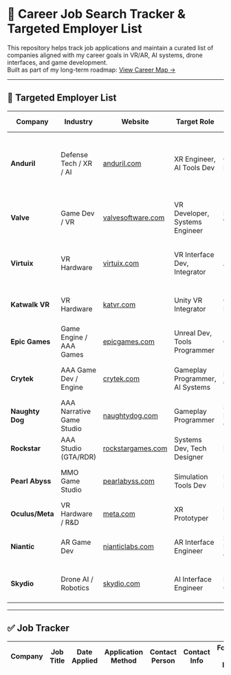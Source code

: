 # 🎯 Career Job Search Tracker & Targeted Employer List

This repository helps track job applications and maintain a curated list of companies aligned with my career goals in VR/AR, AI systems, drone interfaces, and game development.  
Built as part of my long-term roadmap: [View Career Map →](CareerDevelopmentStrategy/README.md)

---

## 📌 Targeted Employer List

| Company         | Industry                  | Website                              | Target Role                         | Location           | Contact Status | Notes |
|----------------|---------------------------|--------------------------------------|-------------------------------------|--------------------|----------------|-------|
| **Anduril**     | Defense Tech / XR / AI    | [anduril.com](https://www.anduril.com) | XR Engineer, AI Tools Dev          | Costa Mesa, CA     | Not Contacted  | Tactical AR/VR systems; great fit for drone UI + immersive work |
| **Valve**       | Game Dev / VR             | [valvesoftware.com](https://www.valvesoftware.com) | VR Developer, Systems Engineer     | Bellevue, WA       | Not Contacted  | SteamVR dev studio, dream immersive job |
| **Virtuix**     | VR Hardware               | [virtuix.com](https://www.virtuix.com) | VR Interface Dev, Integrator       | Austin, TX         | Not Contacted  | Omni VR treadmill – physical interface development |
| **Katwalk VR**  | VR Hardware               | [katvr.com](https://www.katvr.com)   | Unity VR Integrator                 | China / Remote     | Not Contacted  | VR locomotion hardware innovation |
| **Epic Games**  | Game Engine / AAA Games   | [epicgames.com](https://www.epicgames.com) | Unreal Dev, Tools Programmer       | Cary, NC           | Not Contacted  | Strong Unreal skill alignment |
| **Crytek**      | AAA Game Dev / Engine     | [crytek.com](https://www.crytek.com) | Gameplay Programmer, AI Systems    | Frankfurt, Germany | Not Contacted  | AI and simulation focused FPS dev |
| **Naughty Dog** | AAA Narrative Game Studio | [naughtydog.com](https://www.naughtydog.com) | Gameplay Programmer               | Santa Monica, CA   | Not Contacted  | High-end storytelling, AAA experience |
| **Rockstar**    | AAA Studio (GTA/RDR)      | [rockstargames.com](https://www.rockstargames.com) | Systems Dev, Tech Designer       | Multiple           | Not Contacted  | Open world logic, AI, physics |
| **Pearl Abyss** | MMO Game Studio           | [pearlabyss.com](https://www.pearlabyss.com) | Simulation Tools Dev               | Korea / Remote     | Not Contacted  | Graphical quality and tactical focus |
| **Oculus/Meta** | VR Hardware / R&D         | [meta.com](https://www.meta.com/quest/) | XR Prototyper                      | Menlo Park, CA     | Not Contacted  | Core XR ecosystem developer |
| **Niantic**     | AR Game Dev               | [nianticlabs.com](https://www.nianticlabs.com) | AR Interface Engineer             | San Francisco, CA  | Not Contacted  | Real-world AR and object mapping |
| **Skydio**      | Drone AI / Robotics       | [skydio.com](https://www.skydio.com) | AI Interface Engineer              | Redwood City, CA   | Not Contacted  | Drone AI overlays – perfect synergy |

---

## ✅ Job Tracker

| Company       | Job Title              | Date Applied | Application Method | Contact Person | Contact Info      | Follow-Up Date | Status           | Notes |
|---------------|------------------------|--------------|---------------------|----------------|-------------------|----------------|------------------|-------|



